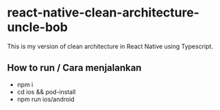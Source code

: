 # react-native-clean-architecture-uncle-bob
This is my version of clean architecture in React Native using Typescript. 

## How to run / Cara menjalankan

- npm i
- cd ios && pod-install
- npm run ios/android